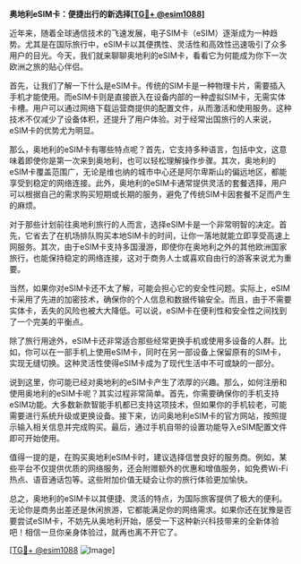 **奥地利eSIM卡：便捷出行的新选择[[TG💪+ @esim1088](https://t.me/s/esim1088)]**

近年来，随着全球通信技术的飞速发展，电子SIM卡（eSIM）逐渐成为一种趋势。尤其是在国际旅行中，eSIM卡以其便携性、灵活性和高效性迅速吸引了众多用户的目光。今天，我们就来聊聊奥地利的eSIM卡，看看它为何能成为你下一次欧洲之旅的贴心伴侣。

首先，让我们了解一下什么是eSIM卡。传统的SIM卡是一种物理卡片，需要插入手机才能使用。而eSIM卡则是直接嵌入在设备内部的一种虚拟SIM卡，无需实体卡槽。用户可以通过网络下载运营商提供的配置文件，从而激活和使用服务。这种技术不仅减少了设备体积，还提升了用户体验。对于经常出国旅行的人来说，eSIM卡的优势尤为明显。

那么，奥地利的eSIM卡有哪些特点呢？首先，它支持多种语言，包括中文，这意味着即使你是第一次来到奥地利，也可以轻松理解操作步骤。其次，奥地利的eSIM卡覆盖范围广，无论是维也纳的城市中心还是阿尔卑斯山的偏远地区，都能享受到稳定的网络连接。此外，奥地利的eSIM卡通常提供灵活的套餐选择，用户可以根据自己的需求购买短期或长期的服务，避免了传统SIM卡因套餐不足而产生的麻烦。

对于那些计划前往奥地利旅行的人而言，选择eSIM卡是一个非常明智的决定。首先，它省去了在机场排队购买本地SIM卡的时间，让你一落地就能立即享受高速上网服务。其次，由于eSIM卡支持多国漫游，即使你在奥地利之外的其他欧洲国家旅行，也能保持稳定的网络连接，这对于商务人士或喜欢自由行的游客来说尤为重要。

当然，如果你对eSIM卡还不太了解，可能会担心它的安全性问题。实际上，eSIM卡采用了先进的加密技术，确保你的个人信息和数据传输安全。而且，由于不需要实体卡，丢失的风险也被大大降低。可以说，eSIM卡在便利性和安全性之间找到了一个完美的平衡点。

除了旅行用途外，eSIM卡还非常适合那些经常更换手机或使用多设备的人群。比如，你可以在一部手机上使用eSIM卡，同时在另一部设备上保留原有的SIM卡，实现无缝切换。这种灵活性使得eSIM卡成为了现代生活中不可或缺的一部分。

说到这里，你可能已经对奥地利的eSIM卡产生了浓厚的兴趣。那么，如何注册和使用奥地利的eSIM卡呢？其实过程非常简单。首先，你需要确保你的手机支持eSIM功能。大多数新款智能手机都已支持这项技术，但如果你的手机较老，可能需要进行系统升级或更换设备。接下来，访问奥地利eSIM卡的官方网站，按照提示输入相关信息并完成购买。最后，通过手机自带的设置功能导入eSIM配置文件即可开始使用。

值得一提的是，在购买奥地利eSIM卡时，建议选择信誉良好的服务商。例如，某些平台不仅提供优质的网络服务，还会附赠额外的优惠和增值服务，如免费Wi-Fi热点、语音通话包等。这些附加价值无疑会让你的旅行体验更加愉快。

总之，奥地利的eSIM卡以其便捷、灵活的特点，为国际旅客提供了极大的便利。无论你是商务出差还是休闲旅游，它都能满足你的网络需求。如果你还在犹豫是否要尝试eSIM卡，不妨先从奥地利开始，感受一下这种新兴科技带来的全新体验吧！相信一旦你亲身体验过，就再也离不开它了。

[[TG💪+ @esim1088](https://t.me/s/esim1088) ![Image](https://i.postimg.cc/4NQfJmqS/Snipaste-2025-05-13-00-14-12.png)]